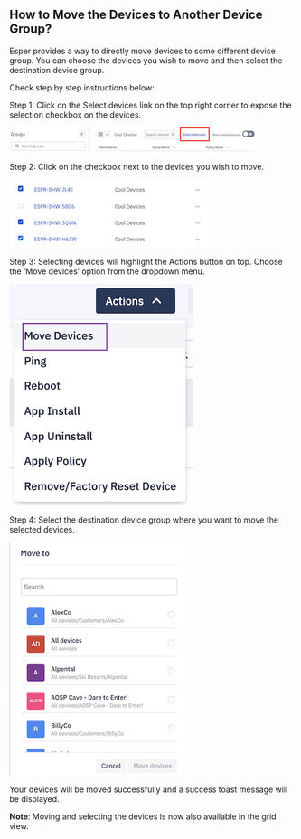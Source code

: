 ## How to Move the Devices to Another Device Group?

Esper provides a way to directly move devices to some different device group. You can choose the devices you wish to move and then select the destination device group.

Check step by step instructions below:

  

Step 1: Click on the Select devices link on the top right corner to expose the selection checkbox on the devices.

  

![](./images/devicemove/25_Groups_devices_main_screen_move_devices_select.png)

  

Step 2: Click on the checkbox next to the devices you wish to move.

  

![](./images/devicemove/26_Groups_devices_main_screen_move_devices_select_devices.png)

  

Step 3: Selecting devices will highlight the Actions button on top. Choose the ‘Move devices’ option from the dropdown menu.

  

![](./images/devicemove/27_Groups_devices_main_screen_move_devices_select_devices_actions.png)


  

Step 4: Select the destination device group where you want to move the selected devices.

  

![](./images/devicemove/28_Groups_devices_main_screen_move_devices_select_devices_modal.png)

  

Your devices will be moved successfully and a success toast message will be displayed.

  

**Note**: Moving and selecting the devices is now also available in the grid view.